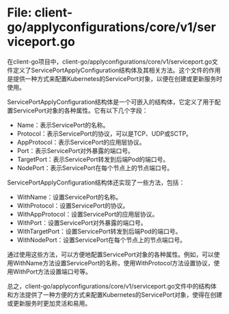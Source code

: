 # File: client-go/applyconfigurations/core/v1/serviceport.go

在client-go项目中，client-go/applyconfigurations/core/v1/serviceport.go文件定义了ServicePortApplyConfiguration结构体及其相关方法。这个文件的作用是提供一种方式来配置Kubernetes的ServicePort对象，以便在创建或更新服务时使用。

ServicePortApplyConfiguration结构体是一个可嵌入的结构体，它定义了用于配置ServicePort对象的各种属性。它有以下几个字段：

- Name：表示ServicePort的名称。
- Protocol：表示ServicePort的协议，可以是TCP、UDP或SCTP。
- AppProtocol：表示ServicePort的应用层协议。
- Port：表示ServicePort对外暴露的端口号。
- TargetPort：表示ServicePort转发到后端Pod的端口号。
- NodePort：表示ServicePort在每个节点上的节点端口号。

ServicePortApplyConfiguration结构体还实现了一些方法，包括：

- WithName：设置ServicePort的名称。
- WithProtocol：设置ServicePort的协议。
- WithAppProtocol：设置ServicePort的应用层协议。
- WithPort：设置ServicePort对外暴露的端口号。
- WithTargetPort：设置ServicePort转发到后端Pod的端口号。
- WithNodePort：设置ServicePort在每个节点上的节点端口号。

通过使用这些方法，可以方便地配置ServicePort对象的各种属性。例如，可以使用WithName方法设置ServicePort的名称，使用WithProtocol方法设置协议，使用WithPort方法设置端口号等。

总之，client-go/applyconfigurations/core/v1/serviceport.go文件中的结构体和方法提供了一种方便的方式来配置Kubernetes的ServicePort对象，使得在创建或更新服务时更加灵活和易用。

